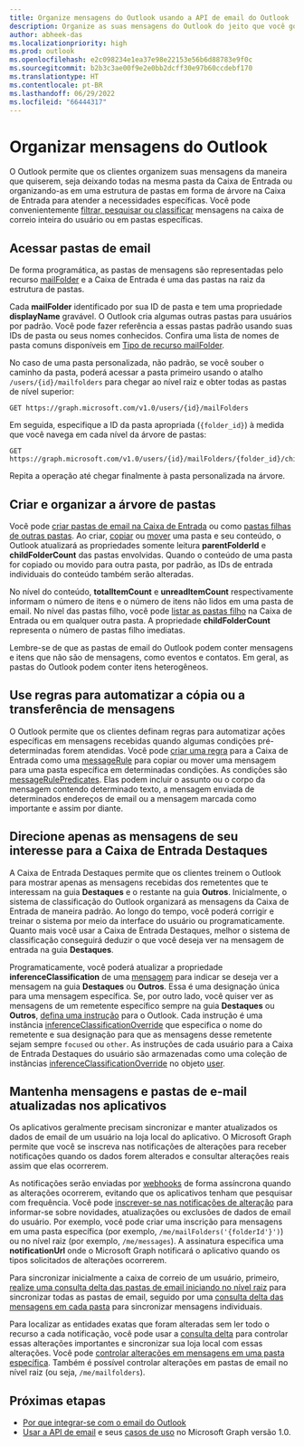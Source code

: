 ```yaml
---
title: Organize mensagens do Outlook usando a API de email do Outlook
description: Organize as suas mensagens do Outlook do jeito que você gosta. Filtre, pesquise ou classifique mensagens de forma conveniente em toda a sua caixa de correio ou em pastas específicas.
author: abheek-das
ms.localizationpriority: high
ms.prod: outlook
ms.openlocfilehash: e2c098234e1ea37e98e22153e56b6d88783e9f0c
ms.sourcegitcommit: b2b3c3ae00f9e2e0bb2dcff30e97b60ccdebf170
ms.translationtype: HT
ms.contentlocale: pt-BR
ms.lasthandoff: 06/29/2022
ms.locfileid: "66444317"
---
```

# <a name="organize-outlook-messages"></a>Organizar mensagens do Outlook

O Outlook permite que os clientes organizem suas mensagens da maneira que quiserem, seja deixando todas na mesma pasta da Caixa de Entrada ou organizando-as em uma estrutura de pastas em forma de árvore na Caixa de Entrada para atender a necessidades específicas. Você pode convenientemente [filtrar, pesquisar ou classificar](query-parameters.md) mensagens na caixa de correio inteira do usuário ou em pastas específicas.

## <a name="access-mail-folders"></a>Acessar pastas de email

De forma programática, as pastas de mensagens são representadas pelo recurso [mailFolder](/graph/api/resources/mailfolder) e a Caixa de Entrada é uma das pastas na raiz da estrutura de pastas.

Cada **mailFolder** identificado por sua ID de pasta e tem uma propriedade **displayName** gravável. O Outlook cria algumas outras pastas para usuários por padrão. Você pode fazer referência a essas pastas padrão usando suas IDs de pasta ou seus nomes conhecidos. Confira uma lista de nomes de pasta comuns disponíveis em [Tipo de recurso mailFolder](/graph/api/resources/mailfolder).

No caso de uma pasta personalizada, não padrão, se você souber o caminho da pasta, poderá acessar a pasta primeiro usando o atalho `/users/{id}/mailfolders` para chegar ao nível raiz e obter todas as pastas de nível superior:

```http
GET https://graph.microsoft.com/v1.0/users/{id}/mailFolders
```

Em seguida, especifique a ID da pasta apropriada (`{folder_id}`) à medida que você navega em cada nível da árvore de pastas:

```http
GET https://graph.microsoft.com/v1.0/users/{id}/mailFolders/{folder_id}/childfolders
```

Repita a operação até chegar finalmente à pasta personalizada na árvore.

## <a name="create-and-organize-the-folder-tree"></a>Criar e organizar a árvore de pastas

Você pode [criar pastas de email na Caixa de Entrada](/graph/api/user-post-mailfolders) ou como [pastas filhas de outras pastas](/graph/api/mailfolder-post-childfolders). Ao criar, [copiar](/graph/api/mailfolder-copy) ou [mover](/graph/api/mailfolder-move) uma pasta e seu conteúdo, o Outlook atualizará as propriedades somente leitura **parentFolderId** e **childFolderCount** das pastas envolvidas. Quando o conteúdo de uma pasta for copiado ou movido para outra pasta, por padrão, as IDs de entrada individuais do conteúdo também serão alteradas.

No nível do conteúdo, **totalItemCount** e **unreadItemCount** respectivamente informam o número de itens e o número de itens não lidos em uma pasta de email.
No nível das pastas filho, você pode [listar as pastas filho](/graph/api/user-list-mailfolders) na Caixa de Entrada ou em qualquer outra pasta.
A propriedade **childFolderCount** representa o número de pastas filho imediatas.

Lembre-se de que as pastas de email do Outlook podem conter mensagens e itens que não são de mensagens, como eventos e contatos. Em geral, as pastas do Outlook podem conter itens heterogêneos.

## <a name="use-rules-to-automate-copying-or-moving-messages"></a>Use regras para automatizar a cópia ou a transferência de mensagens

O Outlook permite que os clientes definam regras para automatizar ações específicas em mensagens recebidas quando algumas condições pré-determinadas forem atendidas. Você pode [criar uma regra](/graph/api/mailfolder-post-messagerules) para a Caixa de Entrada como uma [messageRule](/graph/api/resources/messagerule) para copiar ou mover uma mensagem para uma pasta específica em determinadas condições.
As condições são [messageRulePredicates](/graph/api/resources/messagerulepredicates). Elas podem incluir o assunto ou o corpo da mensagem contendo determinado texto, a mensagem enviada de determinados endereços de email ou a mensagem marcada como importante e assim por diante.

## <a name="direct-only-the-messages-you-care-about-to-the-focused-inbox"></a>Direcione apenas as mensagens de seu interesse para a Caixa de Entrada Destaques

A Caixa de Entrada Destaques permite que os clientes treinem o Outlook para mostrar apenas as mensagens recebidas dos remetentes que te interessam na guia **Destaques** e o restante na guia **Outros**. Inicialmente, o sistema de classificação do Outlook organizará as mensagens da Caixa de Entrada de maneira padrão. Ao longo do tempo, você poderá corrigir e treinar o sistema por meio da interface do usuário ou programaticamente. Quanto mais você usar a Caixa de Entrada Destaques, melhor o sistema de classificação conseguirá deduzir o que você deseja ver na mensagem de entrada na guia **Destaques**.

Programaticamente, você poderá atualizar a propriedade **inferenceClassification** de uma [mensagem](/graph/api/resources/message) para indicar se deseja ver a mensagem na guia **Destaques** ou **Outros**. Essa é uma designação única para uma mensagem específica. Se, por outro lado, você quiser ver as mensagens de um remetente específico sempre na guia **Destaques** ou **Outros**, [defina uma instrução](/graph/api/inferenceclassification-post-overrides) para o Outlook. Cada instrução é uma instância [inferenceClassificationOverride](/graph/api/resources/inferenceclassificationoverride) que especifica o nome do remetente e sua designação para que as mensagens desse remetente sejam sempre `focused` ou `other`. As instruções de cada usuário para a Caixa de Entrada Destaques do usuário são armazenadas como uma coleção de instâncias [inferenceClassificationOverride](/graph/api/resources/inferenceclassificationoverride) no objeto [user](/graph/api/resources/user).

## <a name="keep-messages-and-mail-folders-up-to-date-in-apps"></a>Mantenha mensagens e pastas de e-mail atualizadas nos aplicativos

Os aplicativos geralmente precisam sincronizar e manter atualizados os dados de email de um usuário na loja local do aplicativo. O Microsoft Graph permite que você se inscreva nas notificações de alterações para receber notificações quando os dados forem alterados e consultar alterações reais assim que elas ocorrerem.

As notificações serão enviadas por [webhooks](/graph/api/resources/webhooks) de forma assíncrona quando as alterações ocorrerem, evitando que os aplicativos tenham que pesquisar com frequência. Você pode [inscrever-se nas notificações de alteração](/graph/api/subscription-post-subscriptions) para informar-se sobre novidades, atualizações ou exclusões de dados de email do usuário. Por exemplo, você pode criar uma inscrição para mensagens em uma pasta específica (por exemplo, `/me/mailFolders('{folderId'}')`) ou no nível raiz (por exemplo, `/me/messages`). A assinatura especifica uma **notificationUrl** onde o Microsoft Graph notificará o aplicativo quando os tipos solicitados de alterações ocorrerem.

Para sincronizar inicialmente a caixa de correio de um usuário, primeiro, [realize uma consulta delta das pastas de email iniciando no nível raiz](/graph/api/mailfolder-delta) para sincronizar todas as pastas de email, seguido por uma [consulta delta das mensagens em cada pasta](/graph/api/message-delta) para sincronizar mensagens individuais.

Para localizar as entidades exatas que foram alteradas sem ler todo o recurso a cada notificação, você pode usar a [consulta delta](delta-query-overview.md) para controlar essas alterações importantes e sincronizar sua loja local com essas alterações. Você pode [controlar alterações em mensagens em uma pasta específica](delta-query-messages.md). Também é possível controlar alterações em pastas de email no nível raiz (ou seja, `/me/mailfolders`).

## <a name="next-steps"></a>Próximas etapas

- [Por que integrar-se com o email do Outlook](outlook-mail-concept-overview.md)
- [Usar a API de email](/graph/api/resources/mail-api-overview) e seus [casos de uso](/graph/api/resources/mail-api-overview#common-use-cases) no Microsoft Graph versão 1.0.
